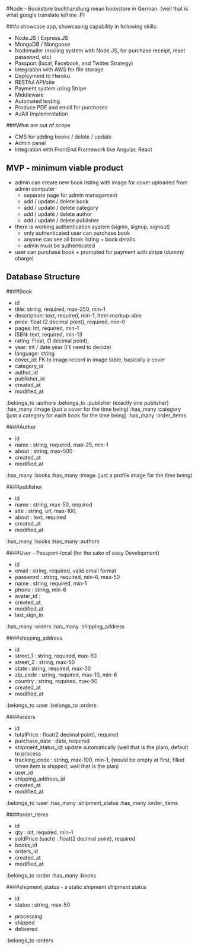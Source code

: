 #Node - Bookstore
buchhandlung mean bookstore in German. (well that is what google translate tell me :P)

###a showcase app, showcasing capability in following skills:
- Node.JS / Express.JS
- MongoDB / Mongoose
- Nodemailer (mailing system with Node.JS, for purchase receipt, reset password, etc)
- Passport   (local, Facebook, and Twitter Strategy)
- Integration with AWS for file storage
- Deployment to Heroku
- RESTful API/site
- Payment system using Stripe
- Middleware
- Automated testing
- Produce PDF and email for purchases
- AJAX Implementation

###What are out of scope
- CMS for adding books / delete / update
- Admin panel
- Integration with FrontEnd Framework like Angular, React

## MVP - minimum viable product
- admin can create new book listing with image for cover uploaded from admin computer
  - separate page for admin management
  - add / update / delete book
  - add / update / delete category
  - add / update / delete author
  - add / update / delete publisher
- there is working authentication system (signin, signup, signout)
  - only authenticated user can purchase book
  - anyone can see all book listing + book details
  - admin must be authenticated
- user can purchase book + prompted for payment with stripe (dummy charge)

## Database Structure

####Book
* id
* title: string, required, max-250, min-1
* description: text, required, min-1, html-markup-able
* price: float (2 decimal point), required, min-0
* pages: Int, required, min-1
* ISBN: text, required, min-13
* rating: Float, (1 decimal point),
* year: int / date.year (I'll need to decide)
* language: string
* cover_id: FK to image record in image table, basically a cover
* category_id
* author_id
* publisher_id
* created_at
* modified_at

:belongs_to :authors
:belongs_to :publisher (exactly one publisher)
:has_many   :image (just a cover for the time being)
:has_many   :category (just a category for each book for the time being)
:has_many   :order_items


####Author
* id            
* name    : string, required, max-25, min-1
* about         : string, max-500
* created_at
* modified_at

:has_many   :books
:has_many   :image (just a profile image for the time being)

####publisher
* id
* name        : string, max-50, required
* site        : string, url, max-100,
* about       : text, required
* created_at
* modified_at

:has_many :books
:has_many :authors

####User - Passport-local (for the sake of easy Development)
* id
* email       : string, required, valid email format
* password    : string, required, min-6, max-50
* name        : string, required, min-1
* phone       : string, min-6
* avatar_id   :
* created_at
* modified_at
* last_sign_in

:has_many :orders
:has_many :shipping_address

####shipping_address
* id
* street_1    : string, required, max-50
* street_2    : string, max-50
* state       : string, required, max-50
* zip_code    : string, required, max-10, min-6
* country     : string, required, max-50
* created_at
* modified_at

:belongs_to :user
:belongs_to :orders

####orders
* id
* totalPrice    : float(2 decimal point), required
* purchase_date : date, required
* shipment_status_id: update automatically (well that is the plan), default to process
* tracking_code : string, max-100, min-1, (would be empty at first, filled when item is shipped; well that is the plan)
* user_id
* shipping_address_id
* created_at
* modified_at

:belongs_to :user
:has_many   :shipment_status
:has_many   :order_items

####order_items
* id
* qty           : int, required, min-1
* soldPrice (each)    : float(2 decimal point), required
* books_id
* orders_id
* created_at
* modified_at

:belongs_to :order
:has_many   :books

####shipment_status - a static shipment shipment status
* id
* status        : string, max-50
- processing
- shipped
- delivered

:belongs_to   :orders
